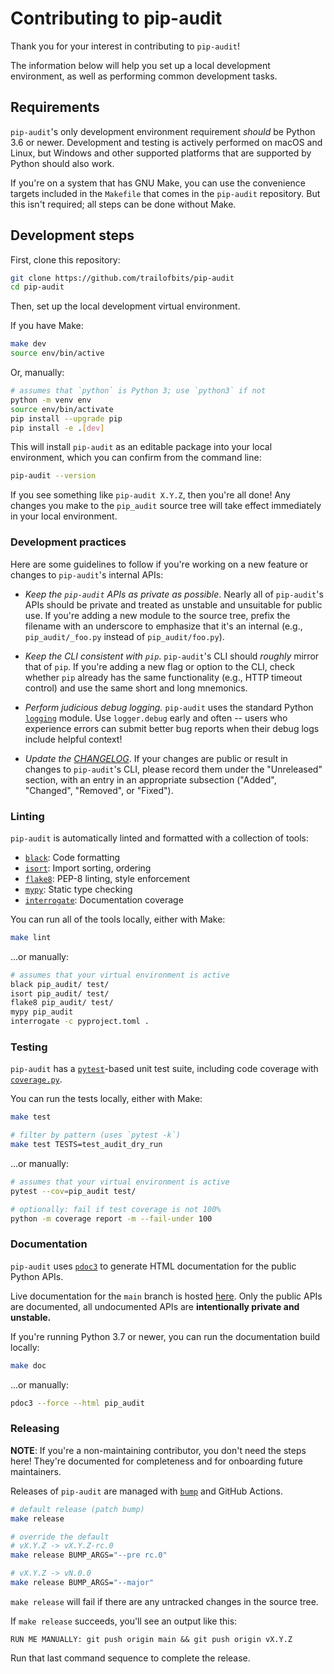 Contributing to pip-audit
=========================

Thank you for your interest in contributing to `pip-audit`!

The information below will help you set up a local development environment,
as well as performing common development tasks.

## Requirements

`pip-audit`'s only development environment requirement *should* be Python 3.6
or newer. Development and testing is actively performed on macOS and Linux,
but Windows and other supported platforms that are supported by Python
should also work.

If you're on a system that has GNU Make, you can use the convenience targets
included in the `Makefile` that comes in the `pip-audit` repository. But this
isn't required; all steps can be done without Make.

## Development steps

First, clone this repository:

```bash
git clone https://github.com/trailofbits/pip-audit
cd pip-audit
```

Then, set up the local development virtual environment.

If you have Make:

```bash
make dev
source env/bin/active
```

Or, manually:

```bash
# assumes that `python` is Python 3; use `python3` if not
python -m venv env
source env/bin/activate
pip install --upgrade pip
pip install -e .[dev]
```

This will install `pip-audit` as an editable package into your local environment,
which you can confirm from the command line:

```bash
pip-audit --version
```

If you see something like `pip-audit X.Y.Z`, then you're all done! Any changes
you make to the `pip_audit` source tree will take effect immediately in your
local environment.

### Development practices

Here are some guidelines to follow if you're working on a new feature or changes to
`pip-audit`'s internal APIs:

* *Keep the `pip-audit` APIs as private as possible*. Nearly all of `pip-audit`'s
APIs should be private and treated as unstable and unsuitable for public use.
If you're adding a new module to the source tree, prefix the filename with an underscore to
emphasize that it's an internal (e.g., `pip_audit/_foo.py` instead of `pip_audit/foo.py`).

* *Keep the CLI consistent with `pip`*. `pip-audit`'s CLI should *roughly* mirror that
of `pip`. If you're adding a new flag or option to the CLI, check whether `pip` already
has the same functionality (e.g., HTTP timeout control) and use the same short and long mnemonics.

* *Perform judicious debug logging.* `pip-audit` uses the standard Python
[`logging`](https://docs.python.org/3/library/logging.html) module. Use
`logger.debug` early and often -- users who experience errors can submit better
bug reports when their debug logs include helpful context!

* *Update the [CHANGELOG](./CHANGELOG.md)*. If your changes are public or result
in changes to `pip-audit`'s CLI, please record them under the "Unreleased" section,
with an entry in an appropriate subsection ("Added", "Changed", "Removed", or "Fixed").

### Linting

`pip-audit` is automatically linted and formatted with a collection of tools:

* [`black`](https://github.com/psf/black): Code formatting
* [`isort`](https://github.com/PyCQA/isort): Import sorting, ordering
* [`flake8`](https://flake8.pycqa.org/en/latest/): PEP-8 linting, style enforcement
* [`mypy`](https://mypy.readthedocs.io/en/stable/): Static type checking
* [`interrogate`](https://interrogate.readthedocs.io/en/latest/): Documentation coverage

You can run all of the tools locally, either with Make:

```bash
make lint
```

...or manually:

```bash
# assumes that your virtual environment is active
black pip_audit/ test/
isort pip_audit/ test/
flake8 pip_audit/ test/
mypy pip_audit
interrogate -c pyproject.toml .
```

### Testing

`pip-audit` has a [`pytest`](https://docs.pytest.org/)-based unit test suite,
including code coverage with [`coverage.py`](https://coverage.readthedocs.io/).

You can run the tests locally, either with Make:

```bash
make test

# filter by pattern (uses `pytest -k`)
make test TESTS=test_audit_dry_run
```

...or manually:

```bash
# assumes that your virtual environment is active
pytest --cov=pip_audit test/

# optionally: fail if test coverage is not 100%
python -m coverage report -m --fail-under 100
```

### Documentation

`pip-audit` uses [`pdoc3`](https://github.com/pdoc3/pdoc) to generate HTML documentation for
the public Python APIs.

Live documentation for the `main` branch is hosted
[here](https://trailofbits.github.io/pip-audit/). Only the public APIs are
documented, all undocumented APIs are **intentionally private and unstable.**

If you're running Python 3.7 or newer, you can run the documentation build locally:

```bash
make doc
```

...or manually:

```bash
pdoc3 --force --html pip_audit
```

### Releasing

**NOTE**: If you're a non-maintaining contributor, you don't need the steps
here! They're documented for completeness and for onboarding future maintainers.

Releases of `pip-audit` are managed with [`bump`](https://github.com/di/bump)
and GitHub Actions.

```bash
# default release (patch bump)
make release

# override the default
# vX.Y.Z -> vX.Y.Z-rc.0
make release BUMP_ARGS="--pre rc.0"

# vX.Y.Z -> vN.0.0
make release BUMP_ARGS="--major"
```

`make release` will fail if there are any untracked changes in the source tree.

If `make release` succeeds, you'll see an output like this:

```
RUN ME MANUALLY: git push origin main && git push origin vX.Y.Z
```

Run that last command sequence to complete the release.
